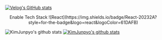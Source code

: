 [![Velog's GitHub stats](https://velog-readme-stats.vercel.app/api/badge?name=player1552)](https://velog.io/@eungyeole) 

<div align=center>
Enable Tech Stack
![React](https://img.shields.io/badge/React-20232A?style=for-the-badge&logo=react&logoColor=61DAFB)
  </div>

![KimJunpyo's github stats](https://github-readme-stats.vercel.app/api?username=KimJunpyo&show_icons=true)
[![KimJunpyo's github stats](https://github-readme-stats.vercel.app/api/top-langs/?username=KimJunpyo&show_icons=true&hide_border=true&title_color=004386&icon_color=004386&layout=compact)](https://github.com/KimJunpyo)
